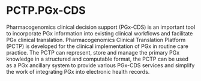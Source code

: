# PCTP.PGx-CDS
Pharmacogenomics clinical decision support (PGx-CDS) is an important tool to incorporate PGx information into existing clinical workflows and facilitate PGx clinical translation. Pharmacogenomics Clinical Translation Platform (PCTP) is developed for the clinical implementation of PGx in routine care practice. The PCTP can represent, store and manage the primary PGx knowledge in a structured and computable format, the PCTP can be used as a PGx ancillary system to provide various PGx-CDS services and simplify the work of integrating PGx into electronic health records.

